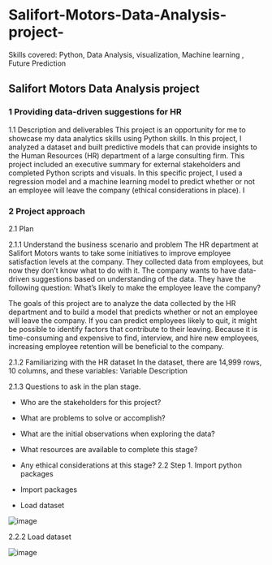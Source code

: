# Salifort-Motors-Data-Analysis-project-
Skills covered: Python, Data Analysis, visualization, Machine learning , Future Prediction 
## Salifort Motors Data Analysis project 

### 1 Providing data-driven suggestions for HR 
1.1 Description and deliverables 
This project is an opportunity for me to showcase my data analytics skills using Python skills. In this project, I analyzed a dataset and built predictive models that can provide insights to the Human Resources (HR) department of a large consulting firm. 
This project included an executive summary for external stakeholders and completed Python scripts and visuals. In this specific project, I used a regression model and a machine learning model to predict whether or not an employee will leave the company (ethical considerations in place). 
I
### 2 Project approach 
2.1 Plan 

2.1.1 Understand the business scenario and problem 
The HR department at Salifort Motors wants to take some initiatives to improve employee satisfaction levels at the company. They collected data from employees, but now they don’t know what to do with it. The company wants to have data-driven suggestions based on understanding of the data. They have the following question: What’s likely to make the employee leave the company? 

The goals of this project are to analyze the data collected by the HR department and to build a model that predicts whether or not an employee will leave the company. 
If you can predict employees likely to quit, it might be possible to identify factors that contribute to their leaving. Because it is time-consuming and expensive to find, interview, and hire new employees, increasing employee retention will be beneficial to the company. 

2.1.2 Familiarizing with the HR dataset 
In the dataset, there are 14,999 rows, 10 columns, and these variables: 
Variable Description 

2.1.3 Questions to ask in the plan stage. 
*  Who are the stakeholders for this project? 
*  What are problems to solve or accomplish? 
*  What are the initial observations when exploring the data? 
*  What resources are available to complete this stage? 
*  Any ethical considerations at this stage? 
2.2 Step 1. Import python packages  
*  Import packages 

*  Load dataset 

![image](https://github.com/user-attachments/assets/82a43793-dfb0-4386-9528-084a7786104f)

2.2.2 Load dataset

![image](https://github.com/user-attachments/assets/538b8cd7-8947-4fe3-923b-2782d58b20aa)





